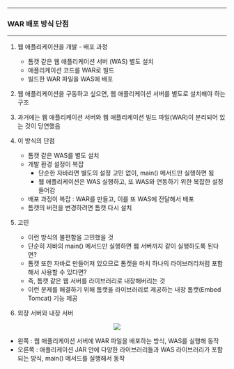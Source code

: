 -----
### WAR 배포 방식 단점
-----
1. 웹 애플리케이션을 개발 - 배포 과정
   - 톰캣 같은 웹 애플리케이션 서버 (WAS) 별도 설치
   - 애플리케이션 코드를 WAR로 빌드
   - 빌드한 WAR 파일을 WAS에 배포

2. 웹 애플리케이션을 구동하고 싶으면, 웹 애플리케이션 서버를 별도로 설치해야 하는 구조
3. 과거에는 웹 애플리케이션 서버와 웹 애플리케이션 빌드 파일(WAR)이 분리되어 있는 것이 당연했음
4. 이 방식의 단점
   - 톰캣 같은 WAS를 별도 설치
   - 개발 환경 설정이 복잡
     + 단순한 자바라면 별도의 설정 고민 없이, main() 메서드만 실행하면 됨
     + 웹 애플리케이션은 WAS 실행하고, 또 WAS와 연동하기 위한 복잡한 설정 들어감
   - 배포 과정이 복잡 : WAR를 만들고, 이를 또 WAS에 전달해서 배포
   - 톰캣의 버전을 변경하려면 톰캣 다시 설치

5. 고민
   - 이런 방식의 불편함을 고민했을 것
   - 단순히 자바의 main() 메서드만 실행하면 웹 서버까지 같이 실행하도록 된다면?
   - 톰캣 또한 자바로 만들어져 있으므로 톰캣을 마치 하나의 라이브러리처럼 포함해서 사용할 수 있다면?
   - 즉, 톰캣 같은 웹 서버를 라이브러리로 내장해버리는 것
   - 이런 문제를 해결하기 위해 톰캣을 라이브러리로 제공하는 내장 톰캣(Embed Tomcat) 기능 제공

6. 외장 서버와 내장 서버
<div align="center">
<img src="https://github.com/user-attachments/assets/da015412-4e86-4c4f-b715-cc53935940d6">
</div>

   - 왼쪽 : 웹 애플리케이션 서버에 WAR 파일을 배포하는 방식, WAS를 실행해 동작
   - 오른쪽 : 애플리케이션 JAR 안에 다양한 라이브러리들과 WAS 라이브러리가 포함되는 방식, main() 메서드를 실행해서 동작

